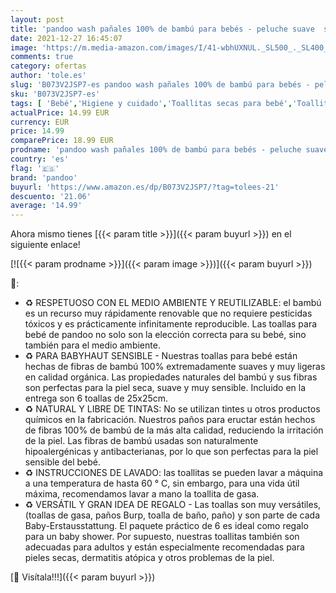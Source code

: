 ```yaml
---
layout: post
title: 'pandoo wash pañales 100% de bambú para bebés - peluche suave  sin colorantes  hipoalergénico y antibacteriano para la piel del bebé sensible - 25x25cm blanco - 6 piezas'
date: 2021-12-27 16:45:07
image: 'https://m.media-amazon.com/images/I/41-wbhUXNUL._SL500_._SL400_.jpg'
comments: true
category: ofertas
author: 'tole.es'
slug: 'B073V2JSP7-es pandoo wash pañales 100% de bambú para bebés - peluche...'
sku: 'B073V2JSP7-es'
tags: [ 'Bebé','Higiene y cuidado','Toallitas secas para bebé','Toallitas y accesorios para bebé','bebé','bebés','pandoo','pañales', ]
actualPrice: 14.99 EUR
currency: EUR
price: 14.99
comparePrice: 18.99 EUR
prodname: 'pandoo wash pañales 100% de bambú para bebés - peluche suave  sin colorantes  hipoalergénico y antibacteriano para la piel del bebé sensible - 25x25cm blanco - 6 piezas'
country: 'es'
flag: '🇪🇸'
brand: 'pandoo'
buyurl: 'https://www.amazon.es/dp/B073V2JSP7/?tag=tolees-21'
descuento: '21.06'
average: '14.99'
---
```


Ahora mismo tienes [{{< param title >}}]({{< param buyurl >}}) en el siguiente enlace!

[![{{< param prodname >}}]({{< param image >}})]({{< param buyurl >}})

🔎:

- ♻ RESPETUOSO CON EL MEDIO AMBIENTE Y REUTILIZABLE: el bambú es un recurso muy rápidamente renovable que no requiere pesticidas tóxicos y es prácticamente infinitamente reproducible. Las toallas para bebé de pandoo no solo son la elección correcta para su bebé, sino también para el medio ambiente.
- ♻ PARA BABYHAUT SENSIBLE - Nuestras toallas para bebé están hechas de fibras de bambú 100% extremadamente suaves y muy ligeras en calidad orgánica. Las propiedades naturales del bambú y sus fibras son perfectas para la piel seca, suave y muy sensible. Incluido en la entrega son 6 toallas de 25x25cm.
- ♻ NATURAL Y LIBRE DE TINTAS: No se utilizan tintes u otros productos químicos en la fabricación. Nuestros paños para eructar están hechos de fibras 100% de bambú de la más alta calidad, reduciendo la irritación de la piel. Las fibras de bambú usadas son naturalmente hipoalergénicas y antibacterianas, por lo que son perfectas para la piel sensible del bebé.
- ♻ INSTRUCCIONES DE LAVADO: las toallitas se pueden lavar a máquina a una temperatura de hasta 60 ° C, sin embargo, para una vida útil máxima, recomendamos lavar a mano la toallita de gasa.
- ♻ VERSÁTIL Y GRAN IDEA DE REGALO - Las toallas son muy versátiles, (toallas de gasa, paños Burp, toalla de baño, paño) y son parte de cada Baby-Erstausstattung. El paquete práctico de 6 es ideal como regalo para un baby shower. Por supuesto, nuestras toallitas también son adecuadas para adultos y están especialmente recomendadas para pieles secas, dermatitis atópica y otros problemas de la piel.

[🛒 Visítala!!!]({{< param buyurl >}})
